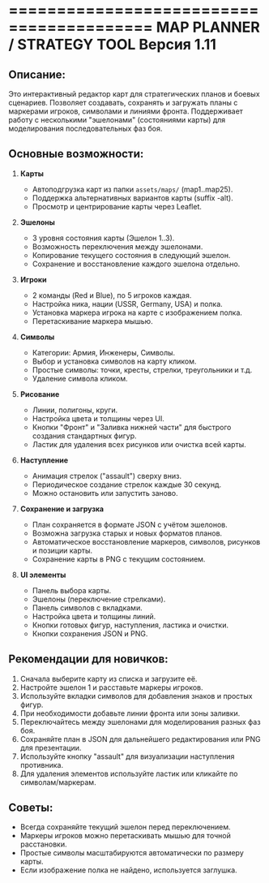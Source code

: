 =========================================
      MAP PLANNER / STRATEGY TOOL
            Версия 1.11
=========================================

Описание:
---------
Это интерактивный редактор карт для стратегических планов и боевых сценариев. Позволяет создавать, сохранять и загружать планы с маркерами игроков, символами и линиями фронта. Поддерживает работу с несколькими "эшелонами" (состояниями карты) для моделирования последовательных фаз боя.

Основные возможности:
--------------------
1. **Карты**
   - Автоподгрузка карт из папки `assets/maps/` (map1..map25).
   - Поддержка альтернативных вариантов карты (suffix -alt).
   - Просмотр и центрирование карты через Leaflet.

2. **Эшелоны**
   - 3 уровня состояния карты (Эшелон 1..3).
   - Возможность переключения между эшелонами.
   - Копирование текущего состояния в следующий эшелон.
   - Сохранение и восстановление каждого эшелона отдельно.

3. **Игроки**
   - 2 команды (Red и Blue), по 5 игроков каждая.
   - Настройка ника, нации (USSR, Germany, USA) и полка.
   - Установка маркера игрока на карте с изображением полка.
   - Перетаскивание маркера мышью.

4. **Символы**
   - Категории: Армия, Инженеры, Символы.
   - Выбор и установка символов на карту кликом.
   - Простые символы: точки, кресты, стрелки, треугольники и т.д.
   - Удаление символа кликом.

5. **Рисование**
   - Линии, полигоны, круги.
   - Настройка цвета и толщины через UI.
   - Кнопки "Фронт" и "Заливка нижней части" для быстрого создания стандартных фигур.
   - Ластик для удаления всех рисунков или очистка всей карты.

6. **Наступление**
   - Анимация стрелок ("assault") сверху вниз.
   - Периодическое создание стрелок каждые 30 секунд.
   - Можно остановить или запустить заново.

7. **Сохранение и загрузка**
   - План сохраняется в формате JSON с учётом эшелонов.
   - Возможна загрузка старых и новых форматов планов.
   - Автоматическое восстановление маркеров, символов, рисунков и позиции карты.
   - Сохранение карты в PNG с текущим состоянием.

8. **UI элементы**
   - Панель выбора карты.
   - Эшелоны (переключение стрелками).
   - Панель символов с вкладками.
   - Настройка цвета и толщины линий.
   - Кнопки готовых фигур, наступления, ластика и очистки.
   - Кнопки сохранения JSON и PNG.

Рекомендации для новичков:
--------------------------
1. Сначала выберите карту из списка и загрузите её.
2. Настройте эшелон 1 и расставьте маркеры игроков.
3. Используйте вкладки символов для добавления знаков и простых фигур.
4. При необходимости добавьте линии фронта или зоны заливки.
5. Переключайтесь между эшелонами для моделирования разных фаз боя.
6. Сохраняйте план в JSON для дальнейшего редактирования или PNG для презентации.
7. Используйте кнопку "assault" для визуализации наступления противника.
8. Для удаления элементов используйте ластик или кликайте по символам/маркерам.

Советы:
-------
- Всегда сохраняйте текущий эшелон перед переключением.
- Маркеры игроков можно перетаскивать мышью для точной расстановки.
- Простые символы масштабируются автоматически по размеру карты.
- Если изображение полка не найдено, используется заглушка.
